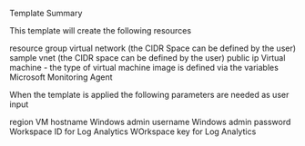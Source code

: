 Template Summary

This template will create the following resources

resource group
virtual network (the CIDR Space can be defined by the user)
sample vnet (the CIDR space can be defined by the user)
public ip
Virtual machine - the type of virtual machine image is defined via the variables
Microsoft Monitoring Agent

When the template is applied the following parameters are needed as user input

region
VM hostname
Windows admin username
Windows admin password
Workspace ID for Log Analytics
WOrkspace key for Log Analytics
